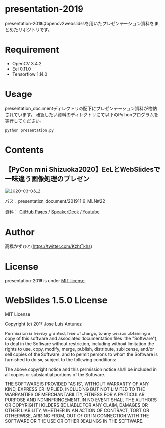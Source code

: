 # presentation-2019
 presentation-2019はopencv2webslidesを用いたプレゼンテーション資料をまとめたリポジトリです。

# Requirement
 
* OpenCV 3.4.2
* Eel 0.11.0
* Tensorflow 1.14.0
 
# Usage
 
presentation_documentディレクトリの配下にプレゼンテーション資料が格納されています。
確認したい資料のディレクトリにて以下のPythonプログラムを実行してください。
 
```bash
python presentation.py
```

# Contents
## 【PyCon mini Shizuoka2020】EeLとWebSlidesで一味違う画像処理のプレゼン
![2020-03-03_2](https://user-images.githubusercontent.com/37477845/75690420-2b7bf980-5ce6-11ea-81b3-fa24bdb0ee71.png)

パス：presentation_document/20191116_MLN#22

資料： [GitHub Pages](https://kazuhito00.github.io/presentation-2019/presentation_document/20191116_MLN_22/web/index.html) / [SpeakerDeck](https://speakerdeck.com/kazuhitotakahashi/mln-number-22-hand-detection) / [Youtube](https://youtu.be/eI4YWzKhDo0)


# Author
高橋かずひと(https://twitter.com/KzhtTkhs)
 
# License 
presentation-2019 is under [MIT license](https://en.wikipedia.org/wiki/MIT_License).

# WebSlides 1.5.0 License 
MIT License

Copyright (c) 2017 Jose Luis Antunez

Permission is hereby granted, free of charge, to any person obtaining a copy
of this software and associated documentation files (the "Software"), to deal
in the Software without restriction, including without limitation the rights
to use, copy, modify, merge, publish, distribute, sublicense, and/or sell
copies of the Software, and to permit persons to whom the Software is
furnished to do so, subject to the following conditions:

The above copyright notice and this permission notice shall be included in all
copies or substantial portions of the Software.

THE SOFTWARE IS PROVIDED "AS IS", WITHOUT WARRANTY OF ANY KIND, EXPRESS OR
IMPLIED, INCLUDING BUT NOT LIMITED TO THE WARRANTIES OF MERCHANTABILITY,
FITNESS FOR A PARTICULAR PURPOSE AND NONINFRINGEMENT. IN NO EVENT SHALL THE
AUTHORS OR COPYRIGHT HOLDERS BE LIABLE FOR ANY CLAIM, DAMAGES OR OTHER
LIABILITY, WHETHER IN AN ACTION OF CONTRACT, TORT OR OTHERWISE, ARISING FROM,
OUT OF OR IN CONNECTION WITH THE SOFTWARE OR THE USE OR OTHER DEALINGS IN THE
SOFTWARE.
